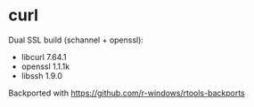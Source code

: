 # curl

Dual SSL build (schannel + openssl):

 - libcurl 7.64.1
 - openssl 1.1.1k
 - libssh 1.9.0

Backported with https://github.com/r-windows/rtools-backports



